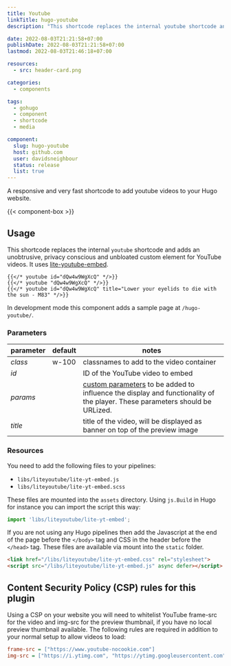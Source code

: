```yaml
---
title: Youtube
linkTitle: hugo-youtube
description: "This shortcode replaces the internal youtube shortcode and adds an unobtrusive, privacy conscious and unbloated custom element for YouTube videos using lite-youtube-embed."

date: 2022-08-03T21:21:58+07:00
publishDate: 2022-08-03T21:21:58+07:00
lastmod: 2022-08-03T21:46:18+07:00

resources:
  - src: header-card.png

categories:
  - components

tags:
  - gohugo
  - component
  - shortcode
  - media

component:
  slug: hugo-youtube
  host: github.com
  user: davidsneighbour
  status: release
  list: true
---
```


A responsive and very fast shortcode to add youtube videos to your Hugo website.

{{< component-box >}}

## Usage

This shortcode replaces the internal `youtube` shortcode and adds an unobtrusive, privacy conscious and unbloated custom element for YouTube videos. It uses [lite-youtube-embed](https://github.com/paulirish/lite-youtube-embed).

```go-html-template
{{</* youtube id="dQw4w9WgXcQ" */>}}
{{</* youtube "dQw4w9WgXcQ" */>}}
{{</* youtube id="dQw4w9WgXcQ" title="Lower your eyelids to die with the sun - M83" */>}}
```

In development mode this component adds a sample page at `/hugo-youtube/`.

### Parameters

| parameter | default | notes |
| --- | --- | --- |
| *class* | w-100 | classnames to add to the video container |
| *id* |  | ID of the YouTube video to embed |
| *params* |  | [custom parameters](https://developers.google.com/youtube/player_parameters#Parameters) to be added to influence the display and functionality of the player. These parameters should be URLized. |
| *title* |  | title of the video, will be displayed as banner on top of the preview image |

### Resources

You need to add the following files to your pipelines:

- `libs/liteyoutube/lite-yt-embed.js`
- `libs/liteyoutube/lite-yt-embed.scss`

These files are mounted into the `assets` directory. Using `js.Build` in Hugo for instance you can import the script this way:

```js
import 'libs/liteyoutube/lite-yt-embed';
```

If you are not using any Hugo pipelines then add the Javascript at the end of the page before the `</body>` tag and CSS in the header before the `</head>` tag. These files are available via mount into the `static` folder.

```html
<link href="/libs/liteyoutube/lite-yt-embed.css" rel="stylesheet">
<script src="/libs/liteyoutube/lite-yt-embed.js" async defer></script>
```

## Content Security Policy (CSP) rules for this plugin

Using a CSP on your website you will need to whitelist YouTube frame-src for the video and img-src for the preview thumbnail, if you have no local preview thumbnail available. The following rules are required in addition to your normal setup to allow videos to load:

```ini
frame-src = ["https://www.youtube-nocookie.com"]
img-src = ["https://i.ytimg.com", "https://ytimg.googleusercontent.com"]
```
